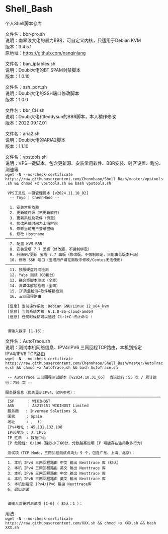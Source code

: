 # Shell_Bash
个人Shell脚本仓库

文件名：bbr-pro.sh <br>
说明：南琴浪大佬的暴力BBR，可自定义内核，只适用于Debian KVM <br>
版本：3.4.5.1<br>
原地址：https://github.com/nanqinlang<br>


文件名：ban_iptables.sh <br>
说明：Doubi大佬的BT SPAM封禁脚本<br>
版本：1.0.10<br>


文件名：ssh_port.sh<br>
说明：Doubi大佬的SSH端口修改脚本<br>
版本：1.0.0<br>


文件名：bbr_CH.sh<br>
说明：Doubi大佬和teddysun的BBR脚本，本人稍作修改<br>
版本：2022.09.17_01<br>


文件名：aria2.sh<br>
说明：Doubi大佬的ARIA2脚本<br>
版本：1.1.10<br>


文件名：vpstools.sh<br>
说明：VPS一键脚本，包含更新源、安装常用软件、BBR安装、时区设置、跑分、测速等<br>
`wget -N --no-check-certificate https://raw.githubusercontent.com/Chennhaoo/Shell_Bash/master/vpstools.sh && chmod +x vpstools.sh && bash vpstools.sh`

```
 VPS工具包 一键管理脚本 [v2024.11.18_02]
  -- Toyo | ChennHaoo --
  
  1. 安装常用依赖
  2. 更新软件源（不更新软件）
  3. 更新系统及软件（慎重）
  4. 修改系统时间为上海时间
  5. 修改当前用户登录密码 
  6. 修改 Hostname 
————————————
  7. 配置 KVM BBR
  8. 安装宝塔 7.7 面板（修改版，不强制绑定）
  9. 升级到/更新 宝塔 7.7 面板（修改版，不强制绑定，只能由低版本升级）
  10. 修改 SSH 端口（宝塔用户请在面板中修改/Centos无法使用）
————————————
  11. 独服硬盘时间检测
  12. Yabs 测试（GB跑分）
  13. 融合怪脚本测试（全能）
  14. 流媒体解锁检测（全面）
  15. IP质量检测&软件解锁检测
  16. 三网回程路由

 [信息] 当前操作系统：Debian GNU/Linux 12_x64_kvm
 [信息] 当前系统内核：6.1.0-26-cloud-amd64
 [信息] 任何时候都可以通过 Ctrl+C 终止命令 !


 请输入数字 [1-16]:
```


文件名：AutoTrace.sh<br>
说明：测试本机网络信息、IPV4/IPV6 三网回程TCP路由，本机到指定 IPV4/IPV6 TCP路由<br>
`wget -N --no-check-certificate https://raw.githubusercontent.com/Chennhaoo/Shell_Bash/master/AutoTrace.sh && chmod +x AutoTrace.sh && bash AutoTrace.sh`

```
 -- AutoTrace 三网回程测试脚本 [v2024.10.31_06]  当天运行：55 次 / 累计运行：756 次 --

服务器信息（优先显示IPv4，仅供参考）：
—————————————————————————————————————————————————————————————————————
 ISP      : WIKIHOST
 ASN      : AS215151 WIKIHOST Limited
 服务商   : Invermae Solutions SL
 国家     : Spain
 地址     : ,  ()
 IPv4地址 : 45.131.132.198
 IPv6地址 : 无 IPv6
 IP 性质  : 数据中心
 IP 危险性: 0/100（建议小于60分，分数越高说明 IP 可能存在滥用欺诈行为）

 测试项（TCP Mode，三网回程测试点均为 9 个，包含广东、上海、北京）：
—————————————————————————————————————————————————————————————————————
 1. 本机 IPv4 三网回程路由 中文 输出 Nexttrace 库（默认） 
 2. 本机 IPv4 三网回程路由 英文 输出 Nexttrace 库
 3. 本机 IPv6 三网回程路由 中文 输出 Nexttrace 库 
 4. 本机 IPv6 三网回程路由 英文 输出 Nexttrace 库
 5. 本机到指定 IPv4/IPv6 路由 Nexttrace库 
 6. 退出测试

    
 请输入需要的测试项 [1-6] ( 默认：1 ）：
```



用法 <br>
`wget -N --no-check-certificate https://raw.githubusercontent.com/XXX.sh && chmod +x XXX.sh && bash XXX.sh` <br>

